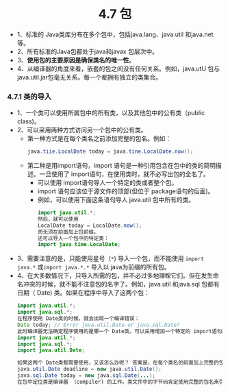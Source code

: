 <div align=center><h1>4.7 包</h1></div>

* 1、标准的 Java类库分布在多个包中，包括java.lang、java.util 和java.net 等。
* 2、所有标准的Java包都处于java和javax 包层次中。
* 3、**使用包的主要原因是确保类名的唯一性**。
* 4、从编译器的角度来看，嵌套的包之间没有任何关系。例如，java.utU 包与java.util.jar包毫无关系。每一个都拥有独立的类集合。

### 4.7.1 类的导入

* 1、一个类可以使用所属包中的所有类，以及其他包中的公有类（public class)。
* 2、可以采用两种方式访问另一个包中的公有类。
	* 第一种方式是在每个类名之前添加完整的包名。例如：
	  ```java
	  java.tiie.LocalDate today = java.tine.LocalDate.now();
	  ```
	* 第二种是用import语句，import 语句是一种引用包含在包中的类的简明描述。一旦使用了 import语句，在使用类时，就不必写出包的全名了。
		* 可以使用 import语句导人一个特定的类或者整个包。
		* import 语句应该位于源文件的顶部(但位于 package语句的后面)。
		* 例如，可以使用下面这条语句导人 java.util 包中所有的类。
		  ```java 
		  import java.util.*;
		  然后，就可以使用
		  LocalDate today = LocalDate.now();
		  而无须在前面加上包前缀。
		  还可以导人一个包中的特定类：
		  import java.time.LocalDate;
		  ```
* 3、需要注意的是，只能使用星号（`*`) 导入一个包，而不能使用 `import java.*` 或`import java.*.*` 导入以 java为前缀的所有包。
* 4、在大多数情况下，只导入所需的包，并不必过多地理睬它们。但在发生命名冲突的时候，就不能不注意包的名字了。例如，java.util 和java.sql 包都有日期（ Date) 类。如果在程序中导入了这两个包：
  ```java
  import java.util.*;
  import java.sql.*;
  在程序使用 Date类的时候，就会出现一个编译错误：
  Date today; // Error java.util.Date or java.sql.Date?
  此时编译器无法确定程序使用的是哪一个 Date类。可以采用增加一个特定的 import语句来解决这个问题：
  import java.util.*;
  import java.sql.*;
  import java.util.Date;
  
  如果这两个 Date类都需要使用，又该怎么办呢？ 答案是，在每个类名的前面加上完整的包名。
  java.util.Date deadline = new java.util.Date();
  java.sql.Date today = new java.sql.Date(...);
  在包中定位类是编译器 （compiler) 的工作。类文件中的字节码肯定使用完整的包名来引用其他类。
  ```

